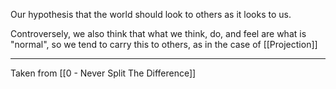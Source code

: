 Our hypothesis that the world should look to others as it looks to us.

Controversely, we also think that what we think, do, and feel are what is "normal", so we tend to carry this to others, as in the case of [[Projection]]

---

Taken from [[0 - Never Split The Difference]]